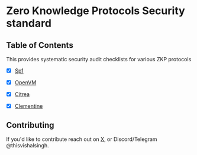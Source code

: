 # Zero Knowledge Protocols Security standard

## Table of Contents
This provides systematic security audit checklists for various ZKP protocols

- [x] [Sp1](audit-checklists/Sp1.md)
- [x] [OpenVM](audit-checklists/OpenVM.md)
- [x] [Citrea](audit-checklists/Citrea.md)
- [x] [Clementine](audit-checklists/Clementine.md)


## Contributing
If you'd like to contribute reach out on [X](https://x.com/thisvishalsingh), or Discord/Telegram @thisvishalsingh.
